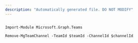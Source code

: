 ```yaml
---
description: "Automatically generated file. DO NOT MODIFY"
---
```


```powershellv2

Import-Module Microsoft.Graph.Teams

Remove-MgTeamChannel -TeamId $teamId -ChannelId $channelId

```